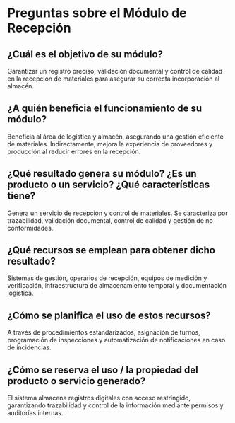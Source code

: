 # Preguntas sobre el Módulo de Recepción  

## ¿Cuál es el objetivo de su módulo?  
Garantizar un registro preciso, validación documental y control de calidad en la recepción de materiales para asegurar su correcta incorporación al almacén.  

## ¿A quién beneficia el funcionamiento de su módulo?  
Beneficia al área de logística y almacén, asegurando una gestión eficiente de materiales. Indirectamente, mejora la experiencia de proveedores y producción al reducir errores en la recepción.  

## ¿Qué resultado genera su módulo? ¿Es un producto o un servicio? ¿Qué características tiene?  
Genera un servicio de recepción y control de materiales. Se caracteriza por trazabilidad, validación documental, control de calidad y gestión de no conformidades.  

## ¿Qué recursos se emplean para obtener dicho resultado?  
Sistemas de gestión, operarios de recepción, equipos de medición y verificación, infraestructura de almacenamiento temporal y documentación logística.  

## ¿Cómo se planifica el uso de estos recursos?  
A través de procedimientos estandarizados, asignación de turnos, programación de inspecciones y automatización de notificaciones en caso de incidencias.  

## ¿Cómo se reserva el uso / la propiedad del producto o servicio generado?  
El sistema almacena registros digitales con acceso restringido, garantizando trazabilidad y control de la información mediante permisos y auditorías internas.  

